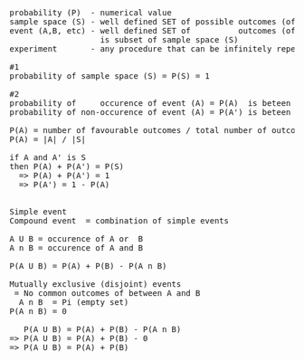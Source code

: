 <pre>
probability (P)  - numerical value
sample space (S) - well defined SET of possible outcomes (of an experiment)
event (A,B, etc) - well defined SET of          outcomes (of an experiment) with a probability
                   is subset of sample space (S)
experiment       - any procedure that can be infinitely repeated, has a sample space

#1
probability of sample space (S) = P(S) = 1

#2
probability of     occurence of event (A) = P(A)  is beteen 0 and 1, both inclusive, 0<=P(A)<=1
probability of non-occurence of event (A) = P(A') is beteen 0 and 1, both inclusive, 0<=P(A)<=1

P(A) = number of favourable outcomes / total number of outcomes
P(A) = |A| / |S|

if A and A' is S
then P(A) + P(A') = P(S)
  => P(A) + P(A') = 1
  => P(A') = 1 - P(A)


Simple event
Compound event  = combination of simple events

A U B = occurence of A or  B
A n B = occurence of A and B

P(A U B) = P(A) + P(B) - P(A n B)

Mutually exclusive (disjoint) events
 = No common outcomes of between A and B
  A n B  = Pi (empty set)
P(A n B) = 0

   P(A U B) = P(A) + P(B) - P(A n B)
=> P(A U B) = P(A) + P(B) - 0
=> P(A U B) = P(A) + P(B)


</pre>

